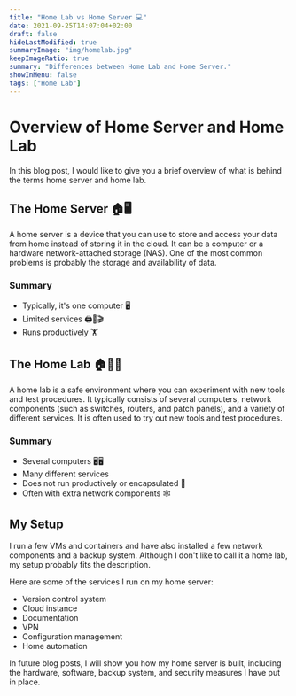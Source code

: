```yaml
---
title: "Home Lab vs Home Server 💻"
date: 2021-09-25T14:07:04+02:00
draft: false
hideLastModified: true
summaryImage: "img/homelab.jpg"
keepImageRatio: true
summary: "Differences between Home Lab and Home Server."
showInMenu: false
tags: ["Home Lab"]
---
```


# Overview of Home Server and Home Lab

In this blog post, I would like to give you a brief overview of what is behind the terms home server and home lab.

## The Home Server 🏠🖥️

A home server is a device that you can use to store and access your data from home instead of storing it in the cloud.
It can be a computer or a hardware network-attached storage (NAS). One of the most common problems is probably the storage and availability of data.

### Summary

- Typically, it's one computer 🖥️
- Limited services 🖨️💾🎬
- Runs productively 🏋

## The Home Lab 🏠🔬🧪

A home lab is a safe environment where you can experiment with new tools and test procedures.
It typically consists of several computers, network components (such as switches, routers, and patch panels), and a variety of different services.
It is often used to try out new tools and test procedures.

### Summary

- Several computers 🖥️🖥️
- Many different services
- Does not run productively or encapsulated 🚧
- Often with extra network components 🕸️

## My Setup

I run a few VMs and containers and have also installed a few network components and a backup system.
Although I don't like to call it a home lab, my setup probably fits the description.

Here are some of the services I run on my home server:

- Version control system
- Cloud instance
- Documentation
- VPN
- Configuration management
- Home automation

In future blog posts, I will show you how my home server is built, including the hardware, software, backup system, and security measures I have put in place.
